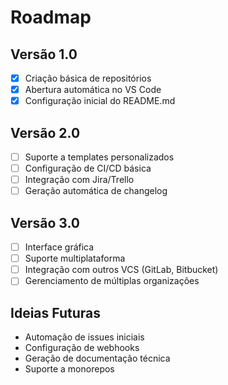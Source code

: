 # Roadmap

## Versão 1.0
- [x] Criação básica de repositórios
- [x] Abertura automática no VS Code
- [x] Configuração inicial do README.md

## Versão 2.0
- [ ] Suporte a templates personalizados
- [ ] Configuração de CI/CD básica
- [ ] Integração com Jira/Trello
- [ ] Geração automática de changelog

## Versão 3.0
- [ ] Interface gráfica
- [ ] Suporte multiplataforma
- [ ] Integração com outros VCS (GitLab, Bitbucket)
- [ ] Gerenciamento de múltiplas organizações

## Ideias Futuras
- Automação de issues iniciais
- Configuração de webhooks
- Geração de documentação técnica
- Suporte a monorepos

